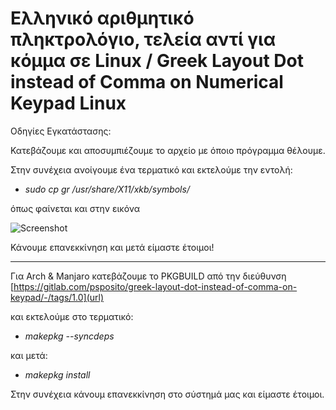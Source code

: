 # Ελληνικό αριθμητικό πληκτρολόγιο, τελεία αντί για κόμμα σε Linux / Greek Layout Dot instead of Comma on Numerical Keypad Linux

Οδηγίες Εγκατάστασης:

Κατεβάζουμε και αποσυμπιέζουμε το αρχείο με όποιο πρόγραμμα θέλουμε.

Στην συνέχεια ανοίγουμε ένα τερματικό και εκτελούμε την εντολή:
 

* *sudo cp gr /usr/share/X11/xkb/symbols/* 

όπως φαίνεται και στην εικόνα 

![Screenshot](https://i.imgur.com/74FBGUW.png)

Κάνουμε επανεκκίνηση και μετά είμαστε έτοιμοι!

-------------------------------------------------------------------------------

Για Arch & Manjaro κατεβάζουμε το PKGBUILD από την διεύθυνση [https://gitlab.com/psposito/greek-layout-dot-instead-of-comma-on-keypad/-/tags/1.0](url)

και εκτελούμε στο τερματικό:


* *makepkg --syncdeps* 

και μετά:


* *makepkg install* 

Στην συνέχεια κάνουμ επανεκκίνηση στο σύστημά μας και είμαστε έτοιμοι.
